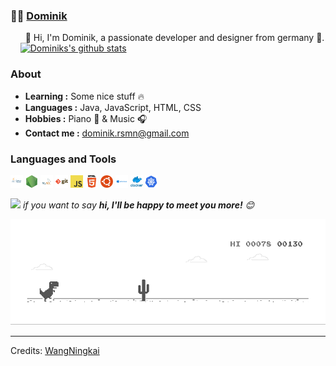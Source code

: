 ###  :man_technologist:  [Dominik](https://dominikrsmn.github.io)

 
  
   
👋 Hi, I'm Dominik, a passionate developer and designer from germany 🚀.
 
 
[![Dominiks's github stats](https://github-readme-stats.vercel.app/api?username=dominikrsmn&count_private=true&show_icons=true&theme=radical)](https://github.com/dominikrsmn)
 
  
### About

-  **Learning :** Some nice stuff :fire:   
-  **Languages :** Java, JavaScript, HTML, CSS
-  **Hobbies :** Piano :musical_keyboard: & Music :headphones:
-  **Contact me :** [dominik.rsmn@gmail.com](mailto:dominik.rsmn@gmail.com)


### Languages and Tools

<code><img height="20" src="https://raw.githubusercontent.com/github/explore/80688e429a7d4ef2fca1e82350fe8e3517d3494d/topics/java/java.png"></code>
<code><img height="20" src="https://raw.githubusercontent.com/github/explore/80688e429a7d4ef2fca1e82350fe8e3517d3494d/topics/nodejs/nodejs.png"></code>
<code><img height="20" src="https://raw.githubusercontent.com/github/explore/80688e429a7d4ef2fca1e82350fe8e3517d3494d/topics/mysql/mysql.png"></code>
<code><img height="20" src="https://raw.githubusercontent.com/github/explore/80688e429a7d4ef2fca1e82350fe8e3517d3494d/topics/git/git.png"></code>
<code><img height="20" src="https://raw.githubusercontent.com/github/explore/80688e429a7d4ef2fca1e82350fe8e3517d3494d/topics/javascript/javascript.png"></code>
<code><img height="20" src="https://raw.githubusercontent.com/github/explore/80688e429a7d4ef2fca1e82350fe8e3517d3494d/topics/html/html.png"></code>
<code><img height="20" src="https://raw.githubusercontent.com/github/explore/80688e429a7d4ef2fca1e82350fe8e3517d3494d/topics/ubuntu/ubuntu.png"></code>
<code><img height="20" src="https://raw.githubusercontent.com/github/explore/80688e429a7d4ef2fca1e82350fe8e3517d3494d/topics/windows/windows.png"></code>
<code><img height="20" src="https://raw.githubusercontent.com/github/explore/80688e429a7d4ef2fca1e82350fe8e3517d3494d/topics/docker/docker.png"></code>
<code><img height="20" src="https://raw.githubusercontent.com/github/explore/80688e429a7d4ef2fca1e82350fe8e3517d3494d/topics/kubernetes/kubernetes.png"></code>



<img src="https://media.giphy.com/media/LnQjpWaON8nhr21vNW/giphy.gif" width="60"> <em>if you want to say <b>hi, I'll be happy to meet you more!</b> 😊</em>


![Dino](https://raw.githubusercontent.com/wangningkai/wangningkai/master/assets/dino.gif)

-----
Credits: [WangNingkai](https://github.com/WangNingkai)

